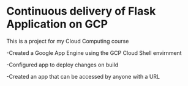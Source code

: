 # Continuous delivery of Flask Application on GCP
This is a project for my Cloud Computing course

-Created a Google App Engine using the GCP Cloud Shell envirnment

-Configured app to deploy changes on build 

-Created an app that can be accessed by anyone with a URL 
